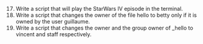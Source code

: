 17. Write a script that will play the StarWars IV episode in the terminal.
16. Write a script that changes the owner of the file hello to betty only if it is owned by the user guillaume.
15. Write a script that changes the owner and the group owner of _hello to vincent and staff respectively.

